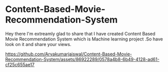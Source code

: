 # Content-Based-Movie-Recommendation-System
Hey there I'm extreamly glad to share that I have created Content Based Movie Recommendation System which is Machine learning project .So have look on it and share your views.

https://github.com/Aryakumarjaiswal/Content-Based-Movie-Recommendation-System/assets/86922289/0578a4b8-6b49-4128-ad61-cf25c655ae17
